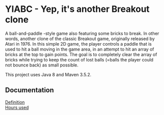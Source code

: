 # YIABC - Yep, it's another Breakout clone

A ball-and-paddle -style game also featuring some bricks to break. In other words, another clone of the classic Breakout game, originally released by Atari in 1976. In this simple 2D game, the player controls a paddle that is used to hit a ball moving in the game area, in an attempt to hit an array of bricks at the top to gain points. The goal is to completely clear the array of bricks while trying to keep the count of lost balls (=balls the player could not bounce back) as small possible.

This project uses Java 8 and Maven 3.5.2.

## Documentation

[Definition](https://github.com/Jonkke/ot-harkkatyo/blob/master/yiabc-project/documentation/definition.md)  
[Hours used](https://github.com/Jonkke/ot-harkkatyo/blob/master/yiabc-project/documentation/usedhours.md)
